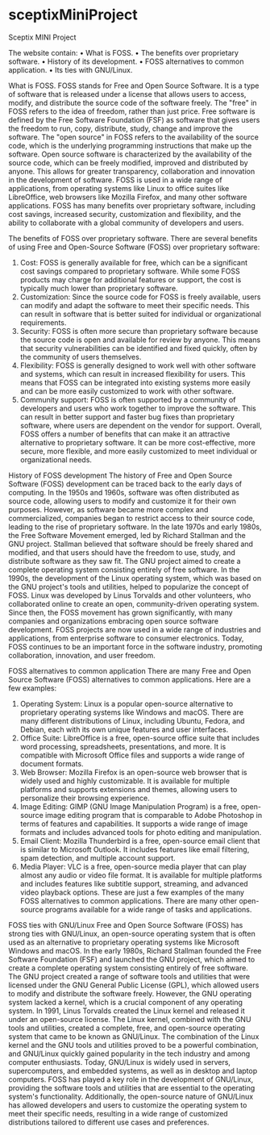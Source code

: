# sceptixMiniProject

Sceptix MINI Project

The website contain:
•	What is FOSS.
•	The benefits over proprietary software.
•	History of its development.
•	FOSS alternatives to common application.
•	Its ties with GNU/Linux.

What is FOSS.
FOSS stands for Free and Open Source Software. It is a type of software that is released under a license that allows users to access, modify, and distribute the source code of the software freely.
The "free" in FOSS refers to the idea of freedom, rather than just price. Free software is defined by the Free Software Foundation (FSF) as software that gives users the freedom to run, copy, distribute, study, change and improve the software.
The "open source" in FOSS refers to the availability of the source code, which is the underlying programming instructions that make up the software. Open source software is characterized by the availability of the source code, which can be freely modified, improved and distributed by anyone. This allows for greater transparency, collaboration and innovation in the development of software.
FOSS is used in a wide range of applications, from operating systems like Linux to office suites like LibreOffice, web browsers like Mozilla Firefox, and many other software applications. FOSS has many benefits over proprietary software, including cost savings, increased security, customization and flexibility, and the ability to collaborate with a global community of developers and users.

The benefits of FOSS over proprietary software.
There are several benefits of using Free and Open-Source Software (FOSS) over proprietary software:

1. Cost: FOSS is generally available for free, which can be a significant cost savings compared to proprietary software. While some FOSS products may charge for additional features or support, the cost is typically much lower than proprietary software.
2. Customization: Since the source code for FOSS is freely available, users can modify and adapt the software to meet their specific needs. This can result in software that is better suited for individual or organizational requirements.
3. Security: FOSS is often more secure than proprietary software because the source code is open and available for review by anyone. This means that security vulnerabilities can be identified and fixed quickly, often by the community of users themselves.
4. Flexibility: FOSS is generally designed to work well with other software and systems, which can result in increased flexibility for users. This means that FOSS can be integrated into existing systems more easily and can be more easily customized to work with other software.
5. Community support: FOSS is often supported by a community of developers and users who work together to improve the software. This can result in better support and faster bug fixes than proprietary software, where users are dependent on the vendor for support.
   Overall, FOSS offers a number of benefits that can make it an attractive alternative to proprietary software. It can be more cost-effective, more secure, more flexible, and more easily customized to meet individual or organizational needs.

History of FOSS development
The history of Free and Open Source Software (FOSS) development can be traced back to the early days of computing. In the 1950s and 1960s, software was often distributed as source code, allowing users to modify and customize it for their own purposes. However, as software became more complex and commercialized, companies began to restrict access to their source code, leading to the rise of proprietary software.
In the late 1970s and early 1980s, the Free Software Movement emerged, led by Richard Stallman and the GNU project. Stallman believed that software should be freely shared and modified, and that users should have the freedom to use, study, and distribute software as they saw fit. The GNU project aimed to create a complete operating system consisting entirely of free software.
In the 1990s, the development of the Linux operating system, which was based on the GNU project's tools and utilities, helped to popularize the concept of FOSS. Linux was developed by Linus Torvalds and other volunteers, who collaborated online to create an open, community-driven operating system.
Since then, the FOSS movement has grown significantly, with many companies and organizations embracing open source software development. FOSS projects are now used in a wide range of industries and applications, from enterprise software to consumer electronics.
Today, FOSS continues to be an important force in the software industry, promoting collaboration, innovation, and user freedom.

FOSS alternatives to common application
There are many Free and Open Source Software (FOSS) alternatives to common applications. Here are a few examples:

1. Operating System: Linux is a popular open-source alternative to proprietary operating systems like Windows and macOS. There are many different distributions of Linux, including Ubuntu, Fedora, and Debian, each with its own unique features and user interfaces.
2. Office Suite: LibreOffice is a free, open-source office suite that includes word processing, spreadsheets, presentations, and more. It is compatible with Microsoft Office files and supports a wide range of document formats.
3. Web Browser: Mozilla Firefox is an open-source web browser that is widely used and highly customizable. It is available for multiple platforms and supports extensions and themes, allowing users to personalize their browsing experience.
4. Image Editing: GIMP (GNU Image Manipulation Program) is a free, open-source image editing program that is comparable to Adobe Photoshop in terms of features and capabilities. It supports a wide range of image formats and includes advanced tools for photo editing and manipulation.
5. Email Client: Mozilla Thunderbird is a free, open-source email client that is similar to Microsoft Outlook. It includes features like email filtering, spam detection, and multiple account support.
6. Media Player: VLC is a free, open-source media player that can play almost any audio or video file format. It is available for multiple platforms and includes features like subtitle support, streaming, and advanced video playback options.
   These are just a few examples of the many FOSS alternatives to common applications. There are many other open-source programs available for a wide range of tasks and applications.

FOSS ties with GNU/Linux
Free and Open Source Software (FOSS) has strong ties with GNU/Linux, an open-source operating system that is often used as an alternative to proprietary operating systems like Microsoft Windows and macOS.
In the early 1980s, Richard Stallman founded the Free Software Foundation (FSF) and launched the GNU project, which aimed to create a complete operating system consisting entirely of free software. The GNU project created a range of software tools and utilities that were licensed under the GNU General Public License (GPL), which allowed users to modify and distribute the software freely.
However, the GNU operating system lacked a kernel, which is a crucial component of any operating system. In 1991, Linus Torvalds created the Linux kernel and released it under an open-source license. The Linux kernel, combined with the GNU tools and utilities, created a complete, free, and open-source operating system that came to be known as GNU/Linux.
The combination of the Linux kernel and the GNU tools and utilities proved to be a powerful combination, and GNU/Linux quickly gained popularity in the tech industry and among computer enthusiasts. Today, GNU/Linux is widely used in servers, supercomputers, and embedded systems, as well as in desktop and laptop computers.
FOSS has played a key role in the development of GNU/Linux, providing the software tools and utilities that are essential to the operating system's functionality. Additionally, the open-source nature of GNU/Linux has allowed developers and users to customize the operating system to meet their specific needs, resulting in a wide range of customized distributions tailored to different use cases and preferences.
